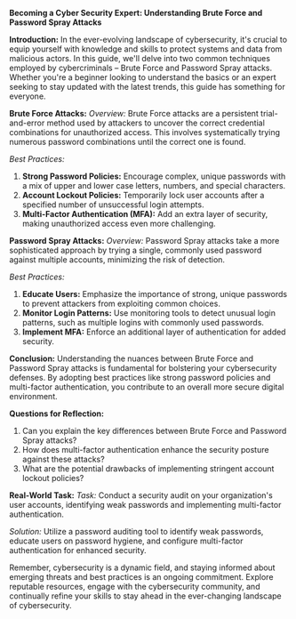 **Becoming a Cyber Security Expert: Understanding Brute Force and Password Spray Attacks**

**Introduction:**
In the ever-evolving landscape of cybersecurity, it's crucial to equip yourself with knowledge and skills to protect systems and data from malicious actors. In this guide, we'll delve into two common techniques employed by cybercriminals – Brute Force and Password Spray attacks. Whether you're a beginner looking to understand the basics or an expert seeking to stay updated with the latest trends, this guide has something for everyone.

**Brute Force Attacks:**
*Overview:* Brute Force attacks are a persistent trial-and-error method used by attackers to uncover the correct credential combinations for unauthorized access. This involves systematically trying numerous password combinations until the correct one is found.

*Best Practices:*
1. **Strong Password Policies:** Encourage complex, unique passwords with a mix of upper and lower case letters, numbers, and special characters.
2. **Account Lockout Policies:** Temporarily lock user accounts after a specified number of unsuccessful login attempts.
3. **Multi-Factor Authentication (MFA):** Add an extra layer of security, making unauthorized access even more challenging.

**Password Spray Attacks:**
*Overview:* Password Spray attacks take a more sophisticated approach by trying a single, commonly used password against multiple accounts, minimizing the risk of detection.

*Best Practices:*
1. **Educate Users:** Emphasize the importance of strong, unique passwords to prevent attackers from exploiting common choices.
2. **Monitor Login Patterns:** Use monitoring tools to detect unusual login patterns, such as multiple logins with commonly used passwords.
3. **Implement MFA:** Enforce an additional layer of authentication for added security.

**Conclusion:**
Understanding the nuances between Brute Force and Password Spray attacks is fundamental for bolstering your cybersecurity defenses. By adopting best practices like strong password policies and multi-factor authentication, you contribute to an overall more secure digital environment.

**Questions for Reflection:**
1. Can you explain the key differences between Brute Force and Password Spray attacks?
2. How does multi-factor authentication enhance the security posture against these attacks?
3. What are the potential drawbacks of implementing stringent account lockout policies?

**Real-World Task:**
*Task:* Conduct a security audit on your organization's user accounts, identifying weak passwords and implementing multi-factor authentication.

*Solution:* Utilize a password auditing tool to identify weak passwords, educate users on password hygiene, and configure multi-factor authentication for enhanced security.

Remember, cybersecurity is a dynamic field, and staying informed about emerging threats and best practices is an ongoing commitment. Explore reputable resources, engage with the cybersecurity community, and continually refine your skills to stay ahead in the ever-changing landscape of cybersecurity.
